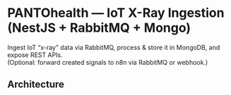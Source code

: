 # PANTOhealth — IoT X-Ray Ingestion (NestJS + RabbitMQ + Mongo)

Ingest IoT “x-ray” data via RabbitMQ, process & store it in MongoDB, and expose REST APIs.  
(Optional: forward created signals to n8n via RabbitMQ or webhook.)

## Architecture
